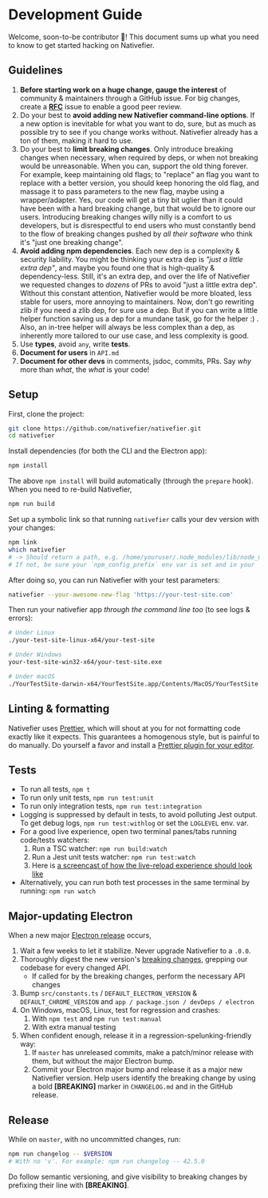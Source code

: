 # Development Guide

Welcome, soon-to-be contributor 🙂! This document sums up what you
need to know to get started hacking on Nativefier.

## Guidelines

1. **Before starting work on a huge change, gauge the interest**
   of community & maintainers through a GitHub issue.
   For big changes, create a **[RFC](https://en.wikipedia.org/wiki/Request_for_Comments)**
   issue to enable a good peer review.
2. Do your best to **avoid adding new Nativefier command-line options**.
   If a new option is inevitable for what you want to do, sure,
   but as much as possible try to see if you change works without.
   Nativefier already has a ton of them, making it hard to use.
3. Do your best to **limit breaking changes**.
   Only introduce breaking changes when necessary, when required by deps, or when
   not breaking would be unreasonable. When you can, support the old thing forever.
   For example, keep maintaining old flags; to "replace" an flag you want to replace
   with a better version, you should keep honoring the old flag, and massage it
   to pass parameters to the new flag, maybe using a wrapper/adapter.
   Yes, our code will get a tiny bit uglier than it could have been with a hard
   breaking change, but that would be to ignore our users.
   Introducing breaking changes willy nilly is a comfort to us developers, but is
   disrespectful to end users who must constantly bend to the flow of breaking changes
   pushed by _all their software_ who think it's "just one breaking change".
4. **Avoid adding npm dependencies**. Each new dep is a complexity & security liability.
   You might be thinking your extra dep is _"just a little extra dep"_, and maybe
   you found one that is high-quality & dependency-less. Still, it's an extra dep,
   and over the life of Nativefier we requested changes to *dozens* of PRs to avoid
   "just a little extra dep". Without this constant attention, Nativefier would be
   more bloated, less stable for users, more annoying to maintainers. Now, don't go
   rewriting zlib if you need a zlib dep, for sure use a dep. But if you can write a
   little helper function saving us a dep for a mundane task, go for the helper :) .
   Also, an in-tree helper will always be less complex than a dep, as inherently
   more tailored to our use case, and less complexity is good.
5. Use **types**, avoid `any`, write **tests**.
6. **Document for users** in `API.md`
7. **Document for other devs** in comments, jsdoc, commits, PRs.
   Say _why_ more than _what_, the _what_ is your code!

## Setup

First, clone the project:

```bash
git clone https://github.com/nativefier/nativefier.git
cd nativefier
```

Install dependencies (for both the CLI and the Electron app):

```bash
npm install
```

The above `npm install` will build automatically (through the `prepare` hook).
When you need to re-build Nativefier,

```bash
npm run build
```

Set up a symbolic link so that running `nativefier` calls your dev version with your changes:

```bash
npm link
which nativefier
# -> Should return a path, e.g. /home/youruser/.node_modules/lib/node_modules/nativefier
# If not, be sure your `npm_config_prefix` env var is set and in your `PATH`
```

After doing so, you can run Nativefier with your test parameters:

```bash
nativefier --your-awesome-new-flag 'https://your-test-site.com'
```

Then run your nativefier app _through the command line too_ (to see logs & errors):

```bash
# Under Linux
./your-test-site-linux-x64/your-test-site

# Under Windows
your-test-site-win32-x64/your-test-site.exe

# Under macOS
./YourTestSite-darwin-x64/YourTestSite.app/Contents/MacOS/YourTestSite --verbose
```

## Linting & formatting

Nativefier uses [Prettier](https://prettier.io/), which will shout at you for
not formatting code exactly like it expects. This guarantees a homogenous style,
but is painful to do manually. Do yourself a favor and install a
[Prettier plugin for your editor](https://prettier.io/docs/en/editors.html).

## Tests

- To run all tests, `npm t`
- To run only unit tests, `npm run test:unit`
- To run only integration tests, `npm run test:integration`
- Logging is suppressed by default in tests, to avoid polluting Jest output.
  To get debug logs, `npm run test:withlog` or set the `LOGLEVEL` env. var.
- For a good live experience, open two terminal panes/tabs running code/tests watchers:
  1. Run a TSC watcher: `npm run build:watch`
  2. Run a Jest unit tests watcher: `npm run test:watch`
  3. Here is [a screencast of how the live-reload experience should look like](https://user-images.githubusercontent.com/522085/120407694-abdf3f00-c31b-11eb-9ab5-a531a929adb9.mp4)
- Alternatively, you can run both test processes in the same terminal by running: `npm run watch`

## Major-updating Electron

When a new major [Electron release](https://github.com/electron/electron/releases) occurs,

1. Wait a few weeks to let it stabilize. Never upgrade Nativefier to a `.0.0`.
2. Thoroughly digest the new version's [breaking changes](https://www.electronjs.org/docs/breaking-changes),
   grepping our codebase for every changed API.
    - If called for by the breaking changes, perform the necessary API changes
3. Bump `src/constants.ts` / `DEFAULT_ELECTRON_VERSION` & `DEFAULT_CHROME_VERSION`
   and `app / package.json / devDeps / electron`
4. On Windows, macOS, Linux, test for regression and crashes:
    1. With `npm test` and `npm run test:manual`
    2. With extra manual testing
5. When confident enough, release it in a regression-spelunking-friendly way:
    1. If `master` has unreleased commits, make a patch/minor release with them, but without the major Electron bump.
    2. Commit your Electron major bump and release it as a major new Nativefier version. Help users identify the breaking change by using a bold **[BREAKING]** marker in `CHANGELOG.md` and in the GitHub release.

## Release

While on `master`, with no uncommitted changes, run:

```bash
npm run changelog -- $VERSION
# With no 'v'. For example: npm run changelog -- 42.5.0
```

Do follow semantic versioning, and give visibility to breaking changes by prefixing their line with **[BREAKING]**.